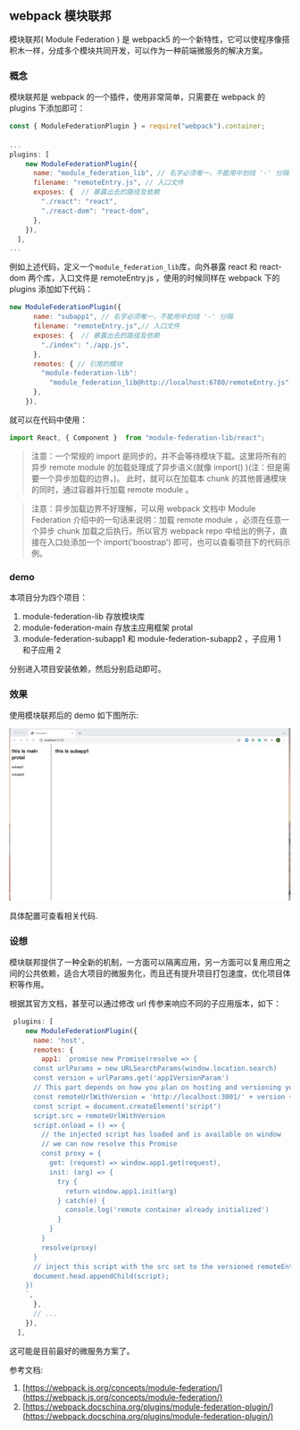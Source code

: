 ## webpack 模块联邦

模块联邦( Module Federation ) 是 webpack5 的一个新特性，它可以使程序像搭积木一样，分成多个模块共同开发，可以作为一种前端微服务的解决方案。

### 概念
模块联邦是 webpack 的一个插件，使用非常简单，只需要在 webpack 的 plugins 下添加即可：
```js
const { ModuleFederationPlugin } = require("webpack").container;

...
plugins: [
    new ModuleFederationPlugin({
      name: "module_federation_lib", // 名字必须唯一，不能用中划线 '-' 分隔
      filename: "remoteEntry.js", // 入口文件
      exposes: {  // 暴露出去的路径及依赖
        "./react": "react",
        "./react-dom": "react-dom",
      },
    }),
  ],
...

```

例如上述代码，定义一个`module_federation_lib`库，向外暴露 react 和 react-dom 两个库，入口文件是 remoteEntry.js ，使用的时候同样在 webpack 下的 plugins 添加如下代码：
```js
new ModuleFederationPlugin({
      name: "subapp1", // 名字必须唯一，不能用中划线 '-' 分隔
      filename: "remoteEntry.js",// 入口文件
      exposes: {  // 暴露出去的路径及依赖
        "./index": "./app.js",
      },
      remotes: { // 引用的模块
        "module-federation-lib":
          "module_federation_lib@http://localhost:6780/remoteEntry.js", // 指定远程 module_federation_lib 路径
      },
    }),
```

就可以在代码中使用：
```js
import React, { Component }  from "module-federation-lib/react";
```

> 注意：一个常规的 import 是同步的，并不会等待模块下载。这里将所有的异步 remote module 的加载处理成了异步语义(就像 import() )(注：但是需要一个异步加载的边界，)。 此时，就可以在加载本 chunk 的其他普通模块的同时，通过容器并行加载 remote module 。


>注意：异步加载边界不好理解，可以用 webpack 文档中 Module Federation 介绍中的一句话来说明：加载 remote module ，必须在任意一个异步 chunk 加载之后执行。所以官方 webpack repo 中给出的例子，直接在入口处添加一个 import('boostrap') 即可，也可以查看项目下的代码示例。

### demo

本项目分为四个项目：

1. module-federation-lib 存放模块库
2. module-federation-main 存放主应用框架 protal
3. module-federation-subapp1 和 module-federation-subapp2 ，子应用 1 和子应用 2 

分别进入项目安装依赖，然后分别启动即可。

### 效果

使用模块联邦后的 demo 如下图所示:

![模块联邦](https://github.com/kavience/module-federation-demo/blob/master/module-federation-demo.gif?raw=true)


具体配置可查看相关代码.

### 设想

模块联邦提供了一种全新的机制，一方面可以隔离应用，另一方面可以复用应用之间的公共依赖，适合大项目的微服务化，而且还有提升项目打包速度，优化项目体积等作用。

根据其官方文档，甚至可以通过修改 url 传参来响应不同的子应用版本，如下：

```js
 plugins: [
    new ModuleFederationPlugin({
      name: 'host',
      remotes: {
        app1: `promise new Promise(resolve => {
      const urlParams = new URLSearchParams(window.location.search)
      const version = urlParams.get('app1VersionParam')
      // This part depends on how you plan on hosting and versioning your federated modules
      const remoteUrlWithVersion = 'http://localhost:3001/' + version + '/remoteEntry.js'
      const script = document.createElement('script')
      script.src = remoteUrlWithVersion
      script.onload = () => {
        // the injected script has loaded and is available on window
        // we can now resolve this Promise
        const proxy = {
          get: (request) => window.app1.get(request),
          init: (arg) => {
            try {
              return window.app1.init(arg)
            } catch(e) {
              console.log('remote container already initialized')
            }
          }
        }
        resolve(proxy)
      }
      // inject this script with the src set to the versioned remoteEntry.js
      document.head.appendChild(script);
    })
    `,
      },
      // ...
    }),
  ],
```

这可能是目前最好的微服务方案了。

参考文档: 
1. [https://webpack.js.org/concepts/module-federation/](https://webpack.js.org/concepts/module-federation/)
2. [https://webpack.docschina.org/plugins/module-federation-plugin/](https://webpack.docschina.org/plugins/module-federation-plugin/)